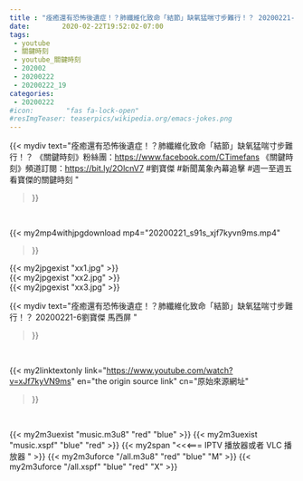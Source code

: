 ```yaml
---
title : "痊癒還有恐怖後遺症！？肺纖維化致命「結節」缺氧猛喘寸步難行！？ 20200221-6劉寶傑 馬西屏 "
date:        2020-02-22T19:52:02-07:00
tags:
 - youtube
 - 關鍵時刻
 - youtube_關鍵時刻
 - 202002
 - 20200222
 - 20200222_19
categories:
 - 20200222
#icon:        "fas fa-lock-open"
#resImgTeaser: teaserpics/wikipedia.org/emacs-jokes.png
---
```


{{< mydiv text="痊癒還有恐怖後遺症！？肺纖維化致命「結節」缺氧猛喘寸步難行！？  《關鍵時刻》粉絲團：https://www.facebook.com/CTimefans 《關鍵時刻》頻道訂閱：https://bit.ly/2OlcnV7  #劉寶傑 #新聞萬象內幕追擊 #週一至週五看寶傑的關鍵時刻 "
>}}
<br>


{{< my2mp4withjpgdownload mp4="20200221_s91s_xjf7kyvn9ms.mp4"
>}}

{{< my2jpgexist "xx1.jpg" >}}<br>
{{< my2jpgexist "xx2.jpg" >}}<br>
{{< my2jpgexist "xx3.jpg" >}}<br>



{{< mydiv text="痊癒還有恐怖後遺症！？肺纖維化致命「結節」缺氧猛喘寸步難行！？ 20200221-6劉寶傑 馬西屏 "
>}}
<br>

{{< my2linktextonly link="https://www.youtube.com/watch?v=xJf7kyVN9ms"
en="the origin source link" cn="原始來源網址"
>}}


<br>

{{< my2m3uexist "music.m3u8" "red"  "blue" >}} {{< my2m3uexist "music.xspf" "blue" "red"  >}} {{< my2span "<<<=== IPTV 播放器或者 VLC 播放器 " >}} {{< my2m3uforce "/all.m3u8" "red"  "blue" "M" >}} {{< my2m3uforce "/all.xspf" "blue" "red"  "X" >}} 
